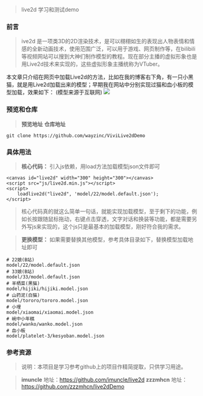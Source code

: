 > live2d 学习和测试demo

### 前言
>ive2d 是一项类3D的2D渲染技术，是可以栩栩如生的表现出人物表情和情感的全新动画技术，使用范围广泛，可以用于游戏、网页制作等，在bilibili等视频网站可以搜到大神们制作模型的教程。现在部分主播的虚拟形象也是用Live2d技术来实现的，这些虚拟形象主播统称为VTuber。

本文章只介绍在网页中加载Live2d的方法，比如在我的博客右下角，有一只小黑猫，就是用Live2d加载出来的模型；早期我在网站中分别实现过猫和血小板的模型加载，效果如下：
(模型来源于互联网)
![](/media/202407/2024-07-23_151124_1676430.235552547917246.png)

### 预览和仓库
>__预览地址__
>__仓库地址__
```
git clone https://github.com/wayzinc/ViviLive2dDemo
```

### 具体用法
> __核心代码：__
引入js依赖，用load方法加载模型json文件即可
```
<canvas id="live2d" width="300" height="300"></canvas>
<script src="js/live2d.min.js"></script>
<script>
    loadlive2d("live2d", 'model/22/model.default.json');
</script>
```

>核心代码真的就这么简单一句话，就能实现加载模型，至于剩下的功能，例如长按跟随鼠标拖动，右键点击穿透，文字对话和换装等功能，都是需要另外写js来实现的，这个js只是最基本的加载模型，刚好符合我的需求。

> __更换模型：__
如果需要替换其他模型，参考具体目录如下，替换模型加载地址即可
```
# 22娘(B站)
model/22/model.default.json
# 33娘(B站)
model/33/model.default.json
# 羊栖菜(黑猫)
model/hijiki/hijiki.model.json
# 山药泥(白猫)
model/tororo/tororo.model.json
# 小埋
model/xiaomai/xiaomai.model.json
# 碗中小年糕
model/wanko/wanko.model.json
# 血小板
model/platelet-3/kesyoban.model.json
```

### 参考资源
>说明：本项目是学习参考github上的项目作精简提取，只供学习用途。

> __imuncle__ 地址：https://github.com/imuncle/live2d
> __zzzmhcn__ 地址：https://github.com/zzzmhcn/live2dDemo
